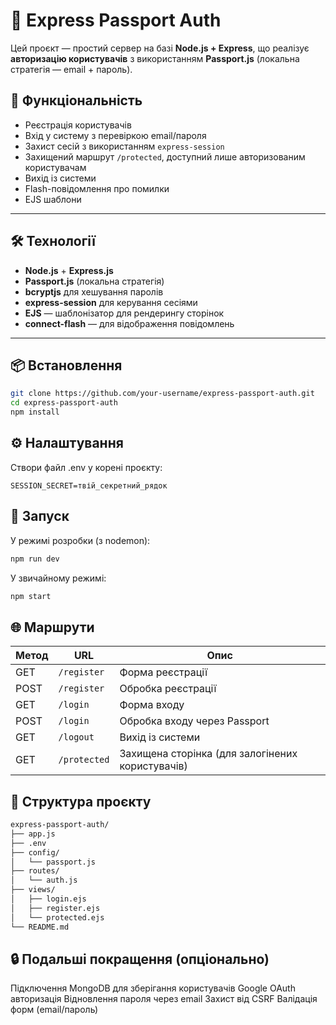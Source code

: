# 🔐 Express Passport Auth

Цей проєкт — простий сервер на базі **Node.js + Express**, що реалізує **авторизацію користувачів** з використанням **Passport.js** (локальна стратегія — email + пароль).

## 🚀 Функціональність

- Реєстрація користувачів
- Вхід у систему з перевіркою email/пароля
- Захист сесій з використанням `express-session`
- Захищений маршрут `/protected`, доступний лише авторизованим користувачам
- Вихід із системи
- Flash-повідомлення про помилки
- EJS шаблони

---

## 🛠️ Технології

- **Node.js** + **Express.js**
- **Passport.js** (локальна стратегія)
- **bcryptjs** для хешування паролів
- **express-session** для керування сесіями
- **EJS** — шаблонізатор для рендерингу сторінок
- **connect-flash** — для відображення повідомлень

---

## 📦 Встановлення

```bash
git clone https://github.com/your-username/express-passport-auth.git
cd express-passport-auth
npm install
```
## ⚙️ Налаштування
Створи файл .env у корені проєкту:

```
SESSION_SECRET=твій_секретний_рядок
```

## 🚀 Запуск
У режимі розробки (з nodemon):

```bash
npm run dev
```

У звичайному режимі:
```bash
npm start
```

## 🌐 Маршрути

| Метод | URL          | Опис                                             |
| ----- | ------------ | ------------------------------------------------ |
| GET   | `/register`  | Форма реєстрації                                 |
| POST  | `/register`  | Обробка реєстрації                               |
| GET   | `/login`     | Форма входу                                      |
| POST  | `/login`     | Обробка входу через Passport                     |
| GET   | `/logout`    | Вихід із системи                                 |
| GET   | `/protected` | Захищена сторінка (для залогінених користувачів) |

## 📁 Структура проєкту

```bash
express-passport-auth/
├── app.js
├── .env
├── config/
│   └── passport.js
├── routes/
│   └── auth.js
├── views/
│   ├── login.ejs
│   ├── register.ejs
│   └── protected.ejs
└── README.md
```

## 🔒 Подальші покращення (опціонально)

Підключення MongoDB для зберігання користувачів
Google OAuth авторизація
Відновлення пароля через email
Захист від CSRF
Валідація форм (email/пароль)
